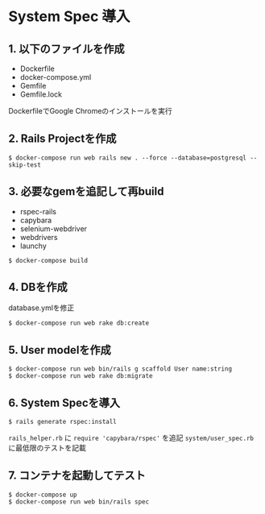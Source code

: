 # System Spec 導入

## 1. 以下のファイルを作成

- Dockerfile
- docker-compose.yml
- Gemfile
- Gemfile.lock

DockerfileでGoogle Chromeのインストールを実行

## 2. Rails Projectを作成

```
$ docker-compose run web rails new . --force --database=postgresql --skip-test
```

## 3. 必要なgemを追記して再build

- rspec-rails
- capybara
- selenium-webdriver
- webdrivers
- launchy

```
$ docker-compose build
```

## 4. DBを作成

database.ymlを修正

```
$ docker-compose run web rake db:create
```

## 5. User modelを作成

```
$ docker-compose run web bin/rails g scaffold User name:string
$ docker-compose run web rake db:migrate
```

## 6. System Specを導入

```
$ rails generate rspec:install
```

`rails_helper.rb` に `require 'capybara/rspec'` を追記
`system/user_spec.rb` に最低限のテストを記載

## 7. コンテナを起動してテスト

```
$ docker-compose up
$ docker-compose run web bin/rails spec
```
